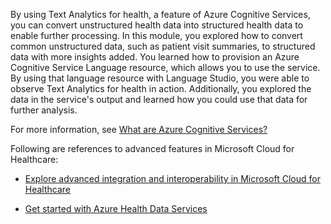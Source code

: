 By using Text Analytics for health, a feature of Azure Cognitive Services, you can convert unstructured health data into structured health data to enable further processing. In this module, you explored how to convert common unstructured data, such as patient visit summaries, to structured data with more insights added. You learned how to provision an Azure Cognitive Service Language resource, which allows you to use the service. By using that language resource with Language Studio, you were able to observe Text Analytics for health in action. Additionally, you explored the data in the service's output and learned how you could use that data for further analysis.

For more information, see [What are Azure Cognitive Services?](/azure/cognitive-services/what-are-cognitive-services)

Following are references to advanced features in Microsoft Cloud for Healthcare:

- [Explore advanced integration and interoperability in Microsoft Cloud for Healthcare](/training/paths/healthcare-advanced-integration-interoperability/)

- [Get started with Azure Health Data Services](/training/paths/azure-health-data-services/)